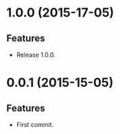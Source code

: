 # 1.0.0 (2015-17-05)

## Features

- Release 1.0.0.

# 0.0.1 (2015-15-05)

## Features

- First commit.